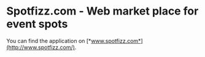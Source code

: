 # Spotfizz.com - Web market place for event spots

You can find the application on 
[*www.spotfizz.com*](http://www.spotfizz.com/).